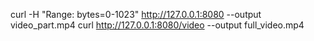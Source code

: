 curl -H "Range: bytes=0-1023" http://127.0.0.1:8080 --output video_part.mp4
curl http://127.0.0.1:8080/video --output full_video.mp4

